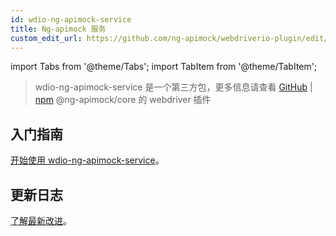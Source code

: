 ```yaml
---
id: wdio-ng-apimock-service
title: Ng-apimock 服务
custom_edit_url: https://github.com/ng-apimock/webdriverio-plugin/edit/master/README.md
---
```


import Tabs from '@theme/Tabs';
import TabItem from '@theme/TabItem';

> wdio-ng-apimock-service 是一个第三方包，更多信息请查看 [GitHub](https://github.com/ng-apimock/webdriverio-plugin) | [npm](https://www.npmjs.com/package/wdio-ng-apimock-service)
@ng-apimock/core 的 webdriver 插件

## 入门指南
[开始使用 wdio-ng-apimock-service][gettingStarted]。

## 更新日志
[了解最新改进][changelog]。

 
[gettingStarted]: https://ngapimock.org/docs/plugins/wdio-ng-apimock-service
[api]: https://ngapimock.org/docs/api/select-scenario
[changelog]: https://github.com/ng-apimock/webdriverio-plugin/blob/master/CHANGELOG.md